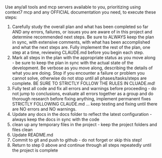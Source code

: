 Use any/all tools and mcp servers available to you, prioritizing using context7 mcp and any OFFICIAL documentation you need, to execute these steps:
1. Carefully study the overall plan and what has been completed so far AND any errors, failures, or issues you are aware of in this project and determine recommended next steps.  Be sure to ALWAYS keep the plan in sync, with extensive comments, with what has been accomplished and what the next steps are. Fully implement the rest of the plan, one step at a time, reviewing CLAUDE.md before you begin each step.
2. Mark all steps in the plan with the appropriate status as you move along - be sure to keep the plan in sync with the actual state of the development.  Be verbose as you move along, describing the details of what you are doing.  Stop if you encounter a failure or problem you cannot solve, otherwise do not stop until all phases/tasks/steps are complete.  BE SURE TO STRICTLY FOLLOW THE RULES IN CLUADE.md!
3. Fully test all code and fix all errors and warnings before proceeding - do not jump to conclusions, evaluate all errors together as a group and do thorough research before fixing anything, implement permanent fixes STRICTLY FOLLOWING CLAUDE.md ... keep testing and fixing until there are NO errors and NO warnings.
4. Update any docs in the docs folder to reflect the latest configuration - always keep the docs in sync with the code
5. clean up any temporary files in the project - keep the project folders and files clean
6. Update README.md
7. Commit to git and push to github - do not forget or skip this step!
8. Return to step 0 above and continue through all steps repeatedly until the project is complete